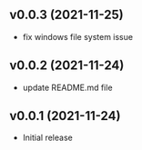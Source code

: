 ## v0.0.3 (2021-11-25)

- fix windows file system issue

## v0.0.2 (2021-11-24)

- update README.md file

## v0.0.1 (2021-11-24)

- Initial release
